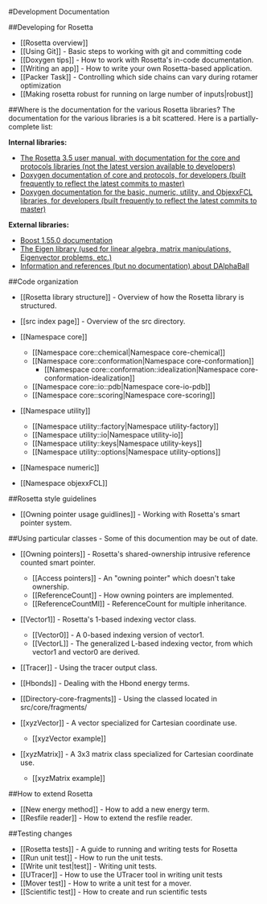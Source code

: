 #Development Documentation

##Developing for Rosetta

- [[Rosetta overview]]
- [[Using Git]] - Basic steps to working with git and committing code 
- [[Doxygen tips]] - How to work with Rosetta's in-code documentation.
- [[Writing an app]] - How to write your own Rosetta-based application.
- [[Packer Task]] - Controlling which side chains can vary during rotamer optimization 
- [[Making rosetta robust for running on large number of inputs|robust]]

##Where is the documentation for the various Rosetta libraries?
The documentation for the various libraries is a bit scattered.  Here is a partially-complete list:

**Internal libraries:**

- [The Rosetta 3.5 user manual, with documentation for the core and protocols libraries (not the latest version available to developers)](https://www.rosettacommons.org/manuals/archive/rosetta3.5_user_guide/)
- [Doxygen documentation of core and protocols, for developers (built frequently to reflect the latest commits to master)](http://graylab.jhu.edu/Rosetta.Developer.Documentation/core+protocols/)
- [Doxygen documentation for the basic, numeric, utility, and ObjexxFCL libraries, for developers (built frequently to reflect the latest commits to master)](http://graylab.jhu.edu/Rosetta.Developer.Documentation/all_else/)

**External libraries:**

- [Boost 1.55.0 documentation](http://www.boost.org/doc/libs/1_55_0/)
- [The Eigen library (used for linear algebra, matrix manipulations, Eigenvector problems, etc.)](http://eigen.tuxfamily.org/dox/)
- [Information and references (but no documentation) about DAlphaBall](https://simtk.org/project/xml/downloads.xml?group_id=212)


##Code organization
- [[Rosetta library structure]] - Overview of how the Rosetta library is structured.
- [[src index page]] - Overview of the src directory.

- [[Namespace core]]
    * [[Namespace core::chemical|Namespace core-chemical]]
    * [[Namespace core::conformation|Namespace core-conformation]]
        * [[Namespace core::conformation::idealization|Namespace core-conformation-idealization]]
    * [[Namespace core::io::pdb|Namespace core-io-pdb]]
    * [[Namespace core::scoring|Namespace core-scoring]]
- [[Namespace utility]]
    * [[Namespace utility::factory|Namespace utility-factory]]
    * [[Namespace utility::io|Namespace utility-io]]
    * [[Namespace utility::keys|Namespace utility-keys]]
    * [[Namespace utility::options|Namespace utility-options]]
- [[Namespace numeric]]
- [[Namespace objexxFCL]]

##Rosetta style guidelines

- [[Owning pointer usage guidlines]] - Working with Rosetta's smart pointer system.

##Using particular classes - Some of this documention may be out of date.

- [[Owning pointers]] - Rosetta's shared-ownership intrusive reference counted smart pointer.
    * [[Access pointers]] - An "owning pointer" which doesn't take ownership.
    * [[ReferenceCount]] - How owning pointers are implemented.
    * [[ReferenceCountMI]] - ReferenceCount for multiple inheritance.
- [[Vector1]] - Rosetta's 1-based indexing vector class.
    * [[Vector0]] - A 0-based indexing version of vector1.
    * [[VectorL]] - The generalized L-based indexing vector, from which vector1 and vector0 are derived.
- [[Tracer]] - Using the tracer output class.

- [[Hbonds]] - Dealing with the Hbond energy terms.
- [[Directory-core-fragments]] - Using the classed located in src/core/fragments/

- [[xyzVector]] - A vector specialized for Cartesian coordinate use.
    * [[xyzVector example]]
- [[xyzMatrix]] - A 3x3 matrix class specialized for Cartesian coordinate use.
    * [[xyzMatrix example]]

##How to extend Rosetta

- [[New energy method]] - How to add a new energy term.
- [[Resfile reader]] - How to extend the resfile reader.

##Testing changes

- [[Rosetta tests]] - A guide to running and writing tests for Rosetta
- [[Run unit test]] - How to run the unit tests.
- [[Write unit test|test]] - Writing unit tests.
- [[UTracer]] - How to use the UTracer tool in writing unit tests
- [[Mover test]] - How to write a unit test for a mover.  
- [[Scientific test]] - How to create and run scientific tests